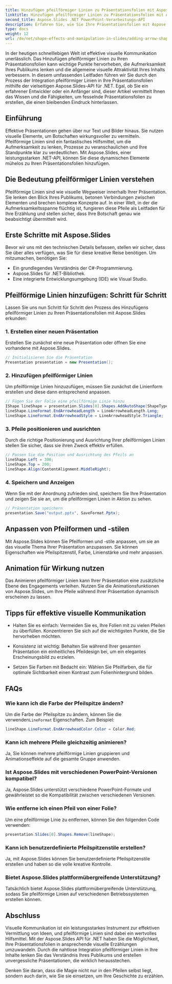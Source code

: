 ```yaml
---
title: Hinzufügen pfeilförmiger Linien zu Präsentationsfolien mit Aspose.Slides
linktitle: Hinzufügen pfeilförmiger Linien zu Präsentationsfolien mit Aspose.Slides
second_title: Aspose.Slides .NET PowerPoint-Verarbeitungs-API
description: Erfahren Sie, wie Sie Ihre Präsentationsfolien mit Aspose.Slides für .NET mit pfeilförmigen Linien verbessern. Schritt-für-Schritt-Anleitung mit Codebeispielen und FAQs.
type: docs
weight: 12
url: /de/net/shape-effects-and-manipulation-in-slides/adding-arrow-shaped-lines/
---
```


In der heutigen schnelllebigen Welt ist effektive visuelle Kommunikation unerlässlich. Das Hinzufügen pfeilförmiger Linien zu Ihren Präsentationsfolien kann wichtige Punkte hervorheben, die Aufmerksamkeit Ihres Publikums lenken und die allgemeine visuelle Attraktivität Ihres Inhalts verbessern. In diesem umfassenden Leitfaden führen wir Sie durch den Prozess der Integration pfeilförmiger Linien in Ihre Präsentationsfolien mithilfe der vielseitigen Aspose.Slides-API für .NET. Egal, ob Sie ein erfahrener Entwickler oder ein Anfänger sind, dieser Artikel vermittelt Ihnen das Wissen und die Fähigkeiten, um fesselnde Präsentationsfolien zu erstellen, die einen bleibenden Eindruck hinterlassen.

## Einführung

Effektive Präsentationen gehen über nur Text und Bilder hinaus. Sie nutzen visuelle Elemente, um Botschaften wirkungsvoller zu vermitteln. Pfeilförmige Linien sind ein fantastisches Hilfsmittel, um die Aufmerksamkeit zu lenken, Prozesse zu veranschaulichen und Ihre Standpunkte klar zu verdeutlichen. Mit Aspose.Slides, einer leistungsstarken .NET-API, können Sie diese dynamischen Elemente mühelos zu Ihren Präsentationsfolien hinzufügen.

## Die Bedeutung pfeilförmiger Linien verstehen

Pfeilförmige Linien sind wie visuelle Wegweiser innerhalb Ihrer Präsentation. Sie lenken den Blick Ihres Publikums, betonen Verbindungen zwischen Elementen und brechen komplexe Konzepte auf. In einer Welt, in der die Aufmerksamkeitsspanne flüchtig ist, fungieren diese Pfeile als Leitfaden für Ihre Erzählung und stellen sicher, dass Ihre Botschaft genau wie beabsichtigt übermittelt wird.

## Erste Schritte mit Aspose.Slides

Bevor wir uns mit den technischen Details befassen, stellen wir sicher, dass Sie über alles verfügen, was Sie für diese kreative Reise benötigen. Um mitzumachen, benötigen Sie:

- Ein grundlegendes Verständnis der C#-Programmierung.
- Aspose.Slides für .NET-Bibliothek.
- Eine integrierte Entwicklungsumgebung (IDE) wie Visual Studio.

## Pfeilförmige Linien hinzufügen: Schritt für Schritt

Lassen Sie uns nun Schritt für Schritt den Prozess des Hinzufügens pfeilförmiger Linien zu Ihren Präsentationsfolien mit Aspose.Slides erkunden:

### 1. Erstellen einer neuen Präsentation

Erstellen Sie zunächst eine neue Präsentation oder öffnen Sie eine vorhandene mit Aspose.Slides.

```csharp
// Initialisieren Sie die Präsentation
Presentation presentation = new Presentation();
```

### 2. Hinzufügen pfeilförmiger Linien

Um pfeilförmige Linien hinzuzufügen, müssen Sie zunächst die Linienform erstellen und diese dann entsprechend anpassen.

```csharp
// Fügen Sie der Folie eine pfeilförmige Linie hinzu
IShape lineShape = presentation.Slides[0].Shapes.AddAutoShape(ShapeType.Line, 100, 100, 200, 0);
lineShape.LineFormat.EndArrowheadLength = LineArrowheadLength.Long;
lineShape.LineFormat.EndArrowheadStyle = LineArrowheadStyle.Triangle;
```

### 3. Pfeile positionieren und ausrichten

Durch die richtige Positionierung und Ausrichtung Ihrer pfeilförmigen Linien stellen Sie sicher, dass sie ihren Zweck effektiv erfüllen.

```csharp
// Passen Sie die Position und Ausrichtung des Pfeils an
lineShape.Left = 300;
lineShape.Top = 200;
lineShape.Align(ContentAlignment.MiddleRight);
```

### 4. Speichern und Anzeigen

Wenn Sie mit der Anordnung zufrieden sind, speichern Sie Ihre Präsentation und zeigen Sie sie an, um die pfeilförmigen Linien in Aktion zu sehen.

```csharp
// Präsentation speichern
presentation.Save("output.pptx", SaveFormat.Pptx);
```

## Anpassen von Pfeilformen und -stilen

Mit Aspose.Slides können Sie Pfeilformen und -stile anpassen, um sie an das visuelle Thema Ihrer Präsentation anzupassen. Sie können Eigenschaften wie Pfeilspitzenstil, Farbe, Linienstärke und mehr anpassen.

## Animation für Wirkung nutzen

Das Animieren pfeilförmiger Linien kann Ihrer Präsentation eine zusätzliche Ebene des Engagements verleihen. Nutzen Sie die Animationsfunktionen von Aspose.Slides, um Ihre Pfeile während Ihrer Präsentation dynamisch erscheinen zu lassen.

## Tipps für effektive visuelle Kommunikation

- Halten Sie es einfach: Vermeiden Sie es, Ihre Folien mit zu vielen Pfeilen zu überfüllen. Konzentrieren Sie sich auf die wichtigsten Punkte, die Sie hervorheben möchten.

- Konsistenz ist wichtig: Behalten Sie während Ihrer gesamten Präsentation ein einheitliches Pfeildesign bei, um ein elegantes Erscheinungsbild zu erzielen.

- Setzen Sie Farben mit Bedacht ein: Wählen Sie Pfeilfarben, die für optimale Sichtbarkeit einen Kontrast zum Folienhintergrund bilden.

## FAQs

### Wie kann ich die Farbe der Pfeilspitze ändern?
 Um die Farbe der Pfeilspitze zu ändern, können Sie die verwenden`LineFormat` Eigenschaften. Zum Beispiel:

```csharp
lineShape.LineFormat.EndArrowheadColor.Color = Color.Red;
```

### Kann ich mehrere Pfeile gleichzeitig animieren?
Ja, Sie können mehrere pfeilförmige Linien gruppieren und Animationseffekte auf die gesamte Gruppe anwenden.

### Ist Aspose.Slides mit verschiedenen PowerPoint-Versionen kompatibel?
Ja, Aspose.Slides unterstützt verschiedene PowerPoint-Formate und gewährleistet so die Kompatibilität zwischen verschiedenen Versionen.

### Wie entferne ich einen Pfeil von einer Folie?
Um eine pfeilförmige Linie zu entfernen, können Sie den folgenden Code verwenden:

```csharp
presentation.Slides[0].Shapes.Remove(lineShape);
```

### Kann ich benutzerdefinierte Pfeilspitzenstile erstellen?
Ja, mit Aspose.Slides können Sie benutzerdefinierte Pfeilspitzenstile erstellen und haben so die volle kreative Kontrolle.

### Bietet Aspose.Slides plattformübergreifende Unterstützung?
Tatsächlich bietet Aspose.Slides plattformübergreifende Unterstützung, sodass Sie pfeilförmige Linien auf verschiedenen Betriebssystemen erstellen können.

## Abschluss

Visuelle Kommunikation ist ein leistungsstarkes Instrument zur effektiven Vermittlung von Ideen, und pfeilförmige Linien sind dabei ein wertvolles Hilfsmittel. Mit der Aspose.Slides API für .NET haben Sie die Möglichkeit, Ihre Präsentationsfolien in ansprechende visuelle Erzählungen umzuwandeln. Durch die nahtlose Integration pfeilförmiger Linien in Ihre Inhalte lenken Sie das Verständnis Ihres Publikums und erstellen unvergessliche Präsentationen, die wirklich herausstechen.

Denken Sie daran, dass die Magie nicht nur in den Pfeilen selbst liegt, sondern auch darin, wie Sie sie einsetzen, um Ihre Geschichte zu erzählen.